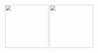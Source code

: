 <!--
### Hi there 👋
-->

<!--
**asincloud/asincloud** is a ✨ _special_ ✨ repository because its `README.md` (this file) appears on your GitHub profile.

Here are some ideas to get you started:

- 🔭 I’m currently working on ...
- 🌱 I’m currently learning ...
- 👯 I’m looking to collaborate on ...
- 🤔 I’m looking for help with ...
- 💬 Ask me about ...
- 📫 How to reach me: ...
- 😄 Pronouns: ...
- ⚡ Fun fact: ...
-->

<img 
  height="140em"
  src="https://github-readme-stats.vercel.app/api?username=asincloud&count_private=true&show_icons=true&theme=cobalt&hide_title=true"
/>
<img 
  height="140em"
  src="https://github-readme-stats.vercel.app/api/top-langs?username=asincloud&theme=cobalt&hide_title=true&layout=compact"
/>

